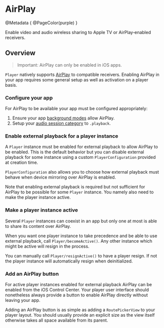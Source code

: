 # AirPlay

@Metadata {
    @PageColor(purple)
}

Enable video and audio wireless sharing to Apple TV or AirPlay‑enabled receivers.

## Overview

> Important: AirPlay can only be enabled in iOS apps.

``Player`` natively supports [AirPlay](https://developer.apple.com/airplay/) to compatible receivers. Enabling AirPlay in your app requires some general setup as well as activation on a player basis.

### Configure your app

For AirPlay to be available your app must be configured appropriately:

1. Ensure your app [background modes](https://developer.apple.com/documentation/avfoundation/media_playback/configuring_your_app_for_media_playback#4182619) allow AirPlay.
2. Setup your [audio session category](https://developer.apple.com/documentation/avfoundation/streaming_and_airplay/supporting_airplay_in_your_app#2929254) to `.playback`.

### Enable external playback for a player instance

A `Player` instance must be enabled for external playback to allow AirPlay to be enabled. This is the default behavior but you can disable external playback for some instance using a custom ``PlayerConfiguration`` provided at creation time.

``PlayerConfiguration`` also allows you to choose how external playback must behave when device mirroring over AirPlay is enabled.

Note that enabling external playback is required but not sufficient for AirPlay to be possible for some ``Player`` instance. You namely also need to make the player instance active.

### Make a player instance active

Several ``Player`` instances can coexist in an app but only one at most is able to share its content over AirPlay.

When you want one player instance to take precedence and be able to use external playback, call ``Player/becomeActive()``. Any other instance which might be active will resign in the process.

You can manually call ``Player/resignActive()`` to have a player resign. If not the player instance will automatically resign when deinitialized.

### Add an AirPlay button

For active player instances enabled for external playback AirPlay can be enabled from the iOS Control Center. Your player user interface should nonetheless always provide a button to enable AirPlay directly without leaving your app.

Adding an AirPlay button is as simple as adding a ``RoutePickerView`` to your player layout. You should usually provide an explicit size as the view itself otherwise takes all space available from its parent.
